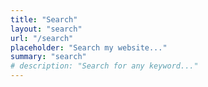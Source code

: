 ```yaml
---
title: "Search"
layout: "search"
url: "/search"
placeholder: "Search my website..."
summary: "search"
# description: "Search for any keyword..."
---
```

